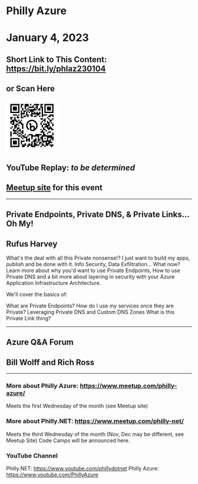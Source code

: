 # Philly Azure
# January 4, 2023

## Short Link to This Content: https://bit.ly/phlaz230104
## or Scan Here
<img src="images/bit.ly_phlaz230104.png" alt="alt text" title="image Title" width="140"/>

## YouTube Replay: *to be determined*

## [Meetup site](https://www.meetup.com/philly-azure/events/290284000/) for this event

***

## Private Endpoints, Private DNS, & Private Links... Oh My!
## Rufus Harvey

What's the deal with all this Private nonsense!? I just want to build my apps, publish and be done with it. Info Security, Data Exfiltration... What now? Learn more about why you'd want to use Private Endpoints, How to use Private DNS and a bit more about layering in security with your Azure Application Infrastructure Architecture.

We'll cover the basics of:

What are Private Endpoints?
How do I use my services once they are Private?
Leveraging Private DNS and Custom DNS Zones
What is this Private Link thing?

***

## Azure Q&A Forum 
## Bill Wolff and Rich Ross

***

### More about Philly Azure: https://www.meetup.com/philly-azure/
Meets the first Wednesday of the month (see Meetup site)

### More about Philly.NET: https://www.meetup.com/philly-net/
Meets the third Wednesday of the month (Nov, Dec may be different, see Meetup Site)
Code Camps will be announced here.

### YouTube Channel
Philly.NET: https://www.youtube.com/phillydotnet
Philly Azure: https://www.youtube.com/PhillyAzure